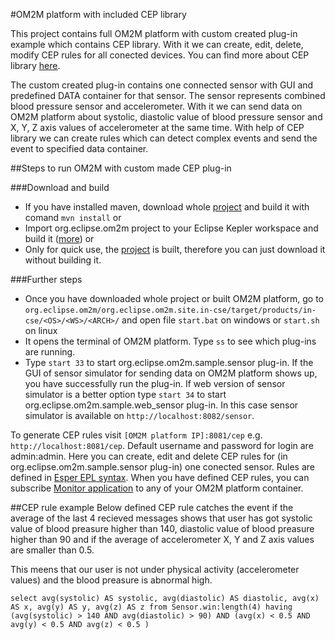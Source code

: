 #OM2M platform with included CEP library

This project contains full OM2M platform with custom created plug-in example which contains CEP library. With it we can create, edit, delete, modify CEP rules for all conected devices. You can find more about CEP library [here](https://github.com/gasperinn/om2m-cep).

The custom created plug-in contains one connected sensor with GUI and predefined DATA container for that sensor. The sensor represents combined blood pressure sensor and accelerometer. With it we can send data on OM2M platform about systolic, diastolic value of blood pressure sensor and X, Y, Z axis values of accelerometer at the same time. With help of CEP library we can create rules which can detect complex events and send the event to specified data container. 

##Steps to run OM2M with custom made CEP plug-in

###Download and build
-  If you have installed maven, download whole [project](https://github.com/gasperinn/om2m-with-cep-usage-modules/tree/master/org.eclipse.om2m) and build it with comand ```mvn install``` or
- Import org.eclipse.om2m project to your Eclipse Kepler workspace and build it ([more](https://wiki.eclipse.org/OM2M/one/Clone)) or
- Only for quick use, the [project](https://github.com/gasperinn/om2m-with-cep-usage-modules/tree/master/org.eclipse.om2m) is built, therefore you can just download it without building it.

###Further steps
- Once you have downloaded whole project or built OM2M platform, go to
```org.eclipse.om2m/org.eclipse.om2m.site.in-cse/target/products/in-cse/<OS>/<WS>/<ARCH>/``` and open file ```start.bat``` on windows or ```start.sh``` on linux
- It opens the terminal of OM2M platform. Type ```ss``` to see which plug-ins are running.
- Type ```start 33``` to start org.eclipse.om2m.sample.sensor plug-in. If the GUI of sensor simulator for sending data on OM2M platform shows up, you have successfully run the plug-in. If web version of sensor simulator is a better option type ```start 34``` to start org.eclipse.om2m.sample.web_sensor plug-in. In this case sensor simulator is available on ```http://localhost:8082/sensor```.


To generate CEP rules visit ```[OM2M platform IP]:8081/cep``` e.g. ```http://localhost:8081/cep```. Default username and password for login are admin:admin. Here you can create, edit and delete CEP rules for (in org.eclipse.om2m.sample.sensor plug-in) one conected sensor. Rules are defined in [Esper EPL syntax](http://www.espertech.com/esper/release-5.3.0/esper-reference/html/epl_clauses.html). When you have defined CEP rules, you can subscribe [Monitor application](https://github.com/gasperinn/om2m-with-cep-usage-modules/tree/master/si.fri.mag.gasperin.monitor) to any of your OM2M platform container.

##CEP rule example
Below defined CEP rule catches the event if the average of the last 4 recieved messages shows that user has got systolic value of blood preasure higher than 140, diastolic value of blood preasure higher than 90 and if the average of accelerometer X, Y and Z axis values are smaller than 0.5.

This meens that our user is not under physical activity (accelerometer values) and the blood preasure is abnormal high.  
```
select avg(systolic) AS systolic, avg(diastolic) AS diastolic, avg(x) AS x, avg(y) AS y, avg(z) AS z from Sensor.win:length(4) having (avg(systolic) > 140 AND avg(diastolic) > 90) AND (avg(x) < 0.5 AND avg(y) < 0.5 AND avg(z) < 0.5 ) 
```
